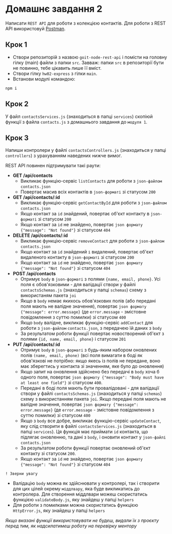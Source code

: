 # Домашнє завдання 2

Написати `REST API` для роботи з колекцією контактів. Для роботи з REST API використовуй [Postman](https://www.postman.com/).

## Крок 1

- Cтвори репозиторій з назвою `goit-node-rest-api` і помісти на головну гілку (main) файли з папки `src`. Завваж: папки `src` в репозиторії бути не повинно, тебе цікавить лише її вміст.
- Створи гілку `hw02-express` з гілки `main`.
- Встанови модулі командою:

```
npm i
```

## Крок 2

У файл `contactsServices.js` (знаходиться в папці `services`) скопіюй функції з файла `contacts.js` з домашнього завдання до `модуля 1`.

## Крок 3

Напиши контролери у файлі `contactsControllers.js` (знаходиться у папці `controllers`) з урахуванням наведених нижче вимог.

REST API повинен підтримувати такі раути:

- **GET /api/contacts**
  - Викликає функцію-сервіс `listContacts` для роботи з `json-файлом` `contacts.json`
  - Повертає масив всіх контактів в `json-форматі` зі статусом `200`
- **GET /api/contacts/:id**
  - Викликає функцію-сервіс `getContactById` для роботи з `json-файлом` `contacts.json`
  - Якщо контакт за `id` знайдений, повертає об'єкт контакту в `json-форматі` зі статусом `200`
  - Якщо контакт за `id` не знайдено, повертає `json формату {"message": "Not found"}` зі статусом `404`
- **DELETE /api/contacts/:id**
  - Викликає функцію-сервіс `removeContact` для роботи з `json-файлом` `contacts.json`
  - Якщо контакт за `id` знайдений `і` видалений, повертає об'єкт видаленого контакту в `json-форматі` зі статусом `200`
  - Якщо контакт за `id` не знайдено, повертає `json формату {"message": "Not found"}` зі статусом `404`
- **POST /api/contacts**
  - Отримує `body` в `json-форматі` з полями `{name, email, phone}`. Усі поля є обов'язковими - для валідації створи у файлі `contactsSchemas.js` (знаходиться у папці `schemas`) схему з використаням пакета `joi`
  - Якщо в `body` немає якихось обов'язкових полів (або передані поля мають не валідне значення), повертає `json формату {"message": error.message}` (де `error.message` - змістовне повідомлення з суттю помилки) зі статусом `400`
  - Якщо `body` валідне, викликає функцію-сервіс `addContact` для роботи з `json-файлом` `contacts.json`, з передачею їй даних з `body`
  - За результатом роботи функції повертає новостворений об'єкт з полями `{id, name, email, phone}` і статусом `201`
- **PUT /api/contacts/:id**
  - Отримує `body` в `json-форматі` з будь-яким набором оновлених полів `(name, email, phone)` (всі поля вимагати в боді як обов'язкові не потрібно: якщо якесь із полів не передане, воно має зберегтись у контакта зі значенням, яке було до оновлення)
  - Якщо запит на оновлення здійснено без передачі в `body` хоча б одного поля, повертає `json формату {"message": "Body must have at least one field"}` зі статусом `400`.
  - Передані в боді поля мають бути провалідовані - для валідації створи у файлі `contactsSchemas.js` (знаходиться у папці `schemas`) схему з використанням пакета `joi`. Якщо передані поля мають не валідне значення, повертає `json формату {"message": error.message}` (де `error.message` - змістовне повідомлення з суттю помилки) зі статусом `400`
  - Якщо з `body` все добре, викликає функцію-сервіс `updateContact`, яку слід створити в файлі `contactsServices.js` (знаходиться в папці `services`). Ця функція має приймати `id` контакта, що підлягає оновленню, та дані з `body`, і оновити контакт у `json-файлі` `contacts.json`
  - За результатом роботи функції повертає оновлений об'єкт контакту зі статусом `200`.
  - Якщо контакт за `id` не знайдено, повертає `json формату {"message": "Not found"}` зі статусом `404`
```
! Зверни увагy
```
  - Валідацію `body` можна як здійснювати у контролері, так і створити для цих цілей окрему `міддлвару`, яка буде викликатись до контролера. Для створення міддлвари можеш скористатись функцією `validateBody.js`, яку знайдеш у папці `helpers`
  - Для роботи з помилками можна скористатись функцією `HttpError.js`, яку знайдеш у папці `helpers`

*Якщо вказані функції використовувати не будеш, видали їх з проєкту перед тим, як надсилатимеш роботу на перевірку ментору*
